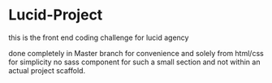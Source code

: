 # Lucid-Project
this is the front end coding challenge for lucid agency

done completely in Master branch for convenience
and solely from html/css for simplicity
no sass component for such a small section and not within an actual project scaffold.
